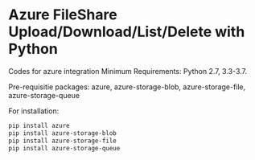 # Azure FileShare Upload/Download/List/Delete with Python
Codes for azure integration
Minimum Requirements: Python 2.7, 3.3-3.7.

Pre-requisitie packages: 
azure, azure-storage-blob, azure-storage-file, azure-storage-queue

For installation: 
```bash
pip install azure
pip install azure-storage-blob
pip install azure-storage-file
pip install azure-storage-queue
```

